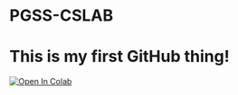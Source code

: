 # PGSS-CSLAB
# This is my first GitHub thing!
[![Open In Colab](https://colab.research.google.com/assets/colab-badge.svg)](https://colab.research.google.com/github/cguintob/PGSS-CSLAB/blob/master/MyNotebook/myFirstScript.ipynb)
